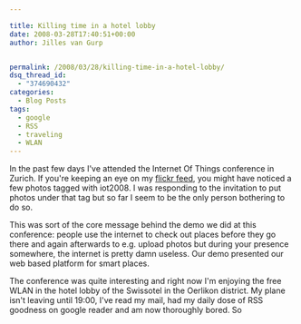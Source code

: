 ```yaml
---

title: Killing time in a hotel lobby
date: 2008-03-28T17:40:51+00:00
author: Jilles van Gurp


permalink: /2008/03/28/killing-time-in-a-hotel-lobby/
dsq_thread_id:
  - "374690432"
categories:
  - Blog Posts
tags:
  - google
  - RSS
  - traveling
  - WLAN
---
```

In the past few days I've attended the Internet Of Things conference in Zurich. If you're keeping an eye on my [flickr feed](http://flickr.com/photos/jillesvangurp/), you might have noticed a few photos tagged with iot2008. I was responding to the invitation to put photos under that tag but so far I seem to be the only person bothering to do so.

This was sort of the core message behind the demo we did at this conference: people use the internet to check out places before they go there and again afterwards to e.g. upload photos but during your presence somewhere, the internet is pretty damn useless. Our demo presented our web based platform for smart places.

The conference was quite interesting and right now I'm enjoying the free WLAN in the hotel lobby of the Swissotel in the Oerlikon district. My plane isn't leaving until 19:00, I've read my mail, had my daily dose of RSS goodness on google reader and am now thoroughly bored. So  